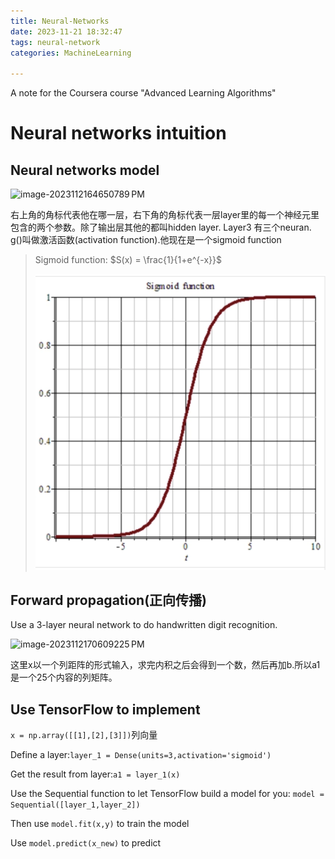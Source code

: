 ```yaml
---
title: Neural-Networks
date: 2023-11-21 18:32:47
tags: neural-network
categories: MachineLearning

---
```


A note for the Coursera course "Advanced Learning Algorithms"

<!--more-->

# Neural networks intuition

## Neural networks model

![image-2023112164650789 PM](https://raw.githubusercontent.com/1982606762/picgo/master/image-2023112164650789%E2%80%AFPM.png)

右上角的角标代表他在哪一层，右下角的角标代表一层layer里的每一个神经元里包含的两个参数。除了输出层其他的都叫hidden layer. Layer3 有三个neuran. g()叫做激活函数(activation function).他现在是一个sigmoid function

> Sigmoid function: $S(x) = \frac{1}{1+e^{-x}}$
>
> ![sigmoid function](https://raw.githubusercontent.com/1982606762/picgo/master/sigmoid%20function.png)

## Forward propagation(正向传播)

Use a 3-layer neural network to do handwritten digit recognition.

![image-2023112170609225 PM](https://raw.githubusercontent.com/1982606762/picgo/master/image-2023112170609225%E2%80%AFPM.png)

这里x以一个列距阵的形式输入，求完内积之后会得到一个数，然后再加b.所以a1是一个25个内容的列矩阵。

## Use TensorFlow to implement

`x = np.array([[1],[2],[3]])`列向量

Define a layer:`layer_1 = Dense(units=3,activation='sigmoid')`

Get the result from layer:`a1 = layer_1(x)`

Use the Sequential function to let TensorFlow build a model for you: `model = Sequential([layer_1,layer_2])`

Then use `model.fit(x,y)` to train the model

Use `model.predict(x_new)` to predict

